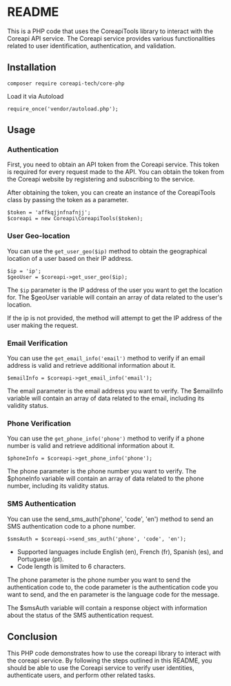 # README

This is a PHP code that uses the CoreapiTools library to interact with the Coreapi API service. The Coreapi service provides various functionalities related to user identification, authentication, and validation.

## Installation

```
composer require coreapi-tech/core-php
```

Load it via Autoload

```
require_once('vendor/autoload.php');
```

## Usage

### Authentication

First, you need to obtain an API token from the Coreapi service. This token is required for every request made to the API. You can obtain the token from the Coreapi website by registering and subscribing to the service.

After obtaining the token, you can create an instance of the CoreapiTools class by passing the token as a parameter.


```
$token = 'affkqjjnfnafnjj';
$coreapi = new Coreapi\CoreapiTools($token);
```

### User Geo-location

You can use the `get_user_geo($ip)` method to obtain the geographical location of a user based on their IP address.

```
$ip = 'ip';
$geoUser = $coreapi->get_user_geo($ip);
```

The `$ip` parameter is the IP address of the user you want to get the location for. The $geoUser variable will contain an array of data related to the user's location.

If the ip is not provided, the method will attempt to get the IP address of the user making the request.

### Email Verification

You can use the `get_email_info('email')` method to verify if an email address is valid and retrieve additional information about it.

```
$emailInfo = $coreapi->get_email_info('email');
```




The email parameter is the email address you want to verify. The $emailInfo variable will contain an array of data related to the email, including its validity status.

### Phone Verification

You can use the `get_phone_info('phone')` method to verify if a phone number is valid and retrieve additional information about it.

```
$phoneInfo = $coreapi->get_phone_info('phone');
```

The phone parameter is the phone number you want to verify. The $phoneInfo variable will contain an array of data related to the phone number, including its validity status.

### SMS Authentication

You can use the send_sms_auth('phone', 'code', 'en') method to send an SMS authentication code to a phone number.

```
$smsAuth = $coreapi->send_sms_auth('phone', 'code', 'en');
```

- Supported languages include English (en), French (fr), Spanish (es), and Portuguese (pt).
- Code length is limited to 6 characters.

The phone parameter is the phone number you want to send the authentication code to, the code parameter is the authentication code you want to send, and the en parameter is the language code for the message.

The $smsAuth variable will contain a response object with information about the status of the SMS authentication request.

## Conclusion
This PHP code demonstrates how to use the coreapi library to interact with the coreapi service. By following the steps outlined in this README, you should be able to use the Coreapi service to verify user identities, authenticate users, and perform other related tasks.